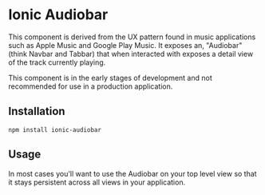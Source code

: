 # Ionic Audiobar

This component is derived from the UX pattern found in music applications such as Apple Music and Google Play Music.
It exposes an, "Audiobar" (think Navbar and Tabbar) that when interacted with exposes a detail view of the 
track currently playing.

This component is in the early stages of development and not recommended for use in a production application.

## Installation
`npm install ionic-audiobar`

## Usage
In most cases you'll want to use the Audiobar on your top level view so that it stays persistent across all views 
in your application.

